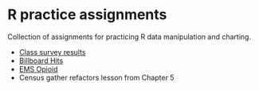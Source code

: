 # R practice assignments

Collection of assignments for practicing R data manipulation and charting.

- [Class survey results](survey-results/rubric.md)
- [Billboard Hits](billboard-hits/rubric.md)
- [EMS Opioid](ems-opioid/rubrid.md)
- Census gather refactors lesson from Chapter 5
